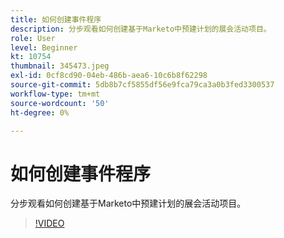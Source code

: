 ```yaml
---
title: 如何创建事件程序
description: 分步观看如何创建基于Marketo中预建计划的展会活动项目。
role: User
level: Beginner
kt: 10754
thumbnail: 345473.jpeg
exl-id: 0cf8cd90-04eb-486b-aea6-10c6b8f62298
source-git-commit: 5db8b7cf5855df56e9fca79ca3a0b3fed3300537
workflow-type: tm+mt
source-wordcount: '50'
ht-degree: 0%

---
```


# 如何创建事件程序

分步观看如何创建基于Marketo中预建计划的展会活动项目。

>[!VIDEO](https://video.tv.adobe.com/v/345473/?quality=12&learn=on)
